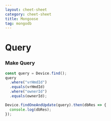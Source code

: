 ```yaml
---
layout: cheet-sheet
category: cheet-sheet
title: Mongoose
tag: mongodb
---
```


# Query

### Make Query

```js
const query = Device.find();
query
  .where("vrHmdId")
  .equals(vrHmdId)
  .where("ownerId")
  .equals(ownerId);

Device.findOneAndUpdate(query).then(dbRes => {
  console.log(dbRes);
});
```
